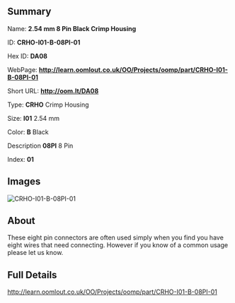 

## Summary
 
Name: __2.54 mm 8 Pin Black Crimp Housing__

ID: __CRHO-I01-B-08PI-01__

Hex ID: __DA08__

WebPage: __http://learn.oomlout.co.uk/OO/Projects/oomp/part/CRHO-I01-B-08PI-01__

Short URL: __http://oom.lt/DA08__


Type: __CRHO__ Crimp Housing 

Size: __I01__ 2.54 mm 

Color: __B__ Black 

Description __08PI__ 8 Pin 

Index: __01__


## Images
![CRHO-I01-B-08PI-01](http://oomlout.com/oomp-gen/parts/CRHO-I01-B-08PI-01/CRHO-I01-B-08PI-01_420.jpg)

## About

These eight pin connectors are often used simply when you find you have eight wires that need connecting. However if you know of a common usage please let us know.

## Full Details

 http://learn.oomlout.co.uk/OO/Projects/oomp/part/CRHO-I01-B-08PI-01















